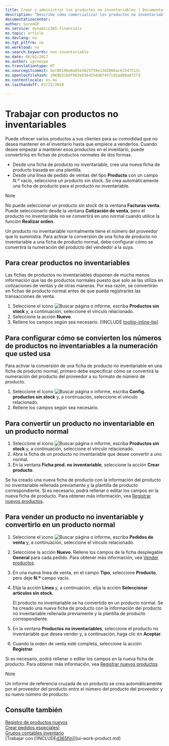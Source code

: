 ```yaml
---
title: Crear y administrar los productos no inventariables | Documentos de Microsoft
description: "Describe cómo comercializar los productos no inventariables o los productos que no se mantienen en el inventario."
documentationcenter: 
author: SorenGP
ms.service: dynamics365-financials
ms.topic: article
ms.devlang: na
ms.tgt_pltfrm: na
ms.workload: na
ms.search.keywords: non-inventoriable
ms.date: 06/02/2017
ms.author: sgroespe
ms.translationtype: HT
ms.sourcegitcommit: bec0619be0a65e3625759e13d2866ac615d7513c
ms.openlocfilehash: 2969b3168f063e636455dd67457c01ed89a0727d
ms.contentlocale: es-mx
ms.lasthandoff: 03/22/2018

---
```

# <a name="work-with-nonstock-items"></a>Trabajar con productos no inventariables
Puede ofrecer varios productos a sus clientes para su comodidad que no desea mantener en el inventario hasta que empiece a venderlos. Cuando desee empezar a mantener esos productos en el inventario, puede convertirlos en fichas de productos normales de dos formas.

* Desde una ficha de producto no inventariable, cree una nueva ficha de producto basada en una plantilla.
* Desde una línea de pedido de ventas del tipo **Producto** con un campo *N.º* vacío, seleccione un producto sin stock. Se crea automáticamente una ficha de producto para el producto no inventariable.

> [!NOTE]  
>   No puede seleccionar un producto sin stock de la ventana **Facturas venta**. Puede seleccionarlo desde la ventana **Cotización de venta**, pero el producto no inventariable no se convertirá en uno normal cuando utilice la función **Realizar orden**.

Un producto no inventariable normalmente tiene el número del proveedor que lo suministra. Para activar la conversión de una ficha de producto no inventariable a una ficha de producto normal, debe configurar cómo se convertirá la numeración del producto del vendedor a la suya.   

## <a name="to-create-a-nonstock-item"></a>Para crear productos no inventariables
Las fichas de productos no inventariables disponen de mucha menos información que las de productos normales puesto que solo se las utiliza en cotizaciones de ventas y de otras maneras. Por esa razón, se convertirán en fichas de producto normal antes de que pueda registrarles las transacciones de venta.

1. Seleccione el icono ![Buscar página o informe](media/ui-search/search_small.png "icono Buscar página o informe"), escriba **Productos sin stock** y, a continuación, seleccione el vínculo relacionado.
2. Seleccione la acción **Nuevo**.
3. Rellene los campos según sea necesario. [!INCLUDE [tooltip-inline-tip](includes/tooltip-inline-tip_md.md)]

## <a name="to-set-up-how-nonstock-item-numbers-are-converted-to-your-own-numbering"></a>Para configurar cómo se convierten los números de productos no inventariables a la numeración que usted usa
Para activar la conversión de una ficha de producto no inventariable en una ficha de producto normal, primero debe especificar cómo se convertirá la numeración del producto del proveedor a su formato de número de producto.

1. Seleccione el icono ![Buscar página o informe](media/ui-search/search_small.png "icono Buscar página o informe"), escriba **Config. productos sin stock** y, a continuación, seleccione el vínculo relacionado.
2. Rellene los campos según sea necesario.

## <a name="to-convert-a-nonstock-item-to-a-normal-item"></a>Para convertir un producto no inventariable en un producto normal
1. Seleccione el icono ![Buscar página o informe](media/ui-search/search_small.png "icono Buscar página o informe"), escriba **Productos sin stock** y, a continuación, seleccione el vínculo relacionado.
2. Abra la ficha de un producto no inventariable que desee convertir a uno normal.
3. En la ventana **Ficha prod. no inventariable**, seleccione la acción **Crear producto**.

Se ha creado una nueva ficha de producto con la información del producto no inventariable rellenada previamente y la plantilla de producto correspondiente. Si es necesario, podrá rellenar o editar los campos en la nueva ficha de producto. Para obtener más información, vea [Registrar nuevos productos](inventory-how-register-new-items.md).

## <a name="to-sell-a-nonstock-item-and-convert-it-to-a-normal-item"></a>Para vender un producto no inventariable y convertirlo en un producto normal
1. Seleccione el icono ![Buscar página o informe](media/ui-search/search_small.png "icono Buscar página o informe"), escriba **Pedidos de venta** y, a continuación, seleccione el vínculo relacionado.
2. Seleccione la acción **Nuevo**. Rellene los campos de la ficha desplegable **General** para cada pedido. Para obtener más información, vea [Vender productos](sales-how-sell-products.md).
3. En una nueva línea de venta, en el campo **Tipo**, seleccione **Producto**, pero deje **N.º** campo vacío.
4. Elija la acción **Línea** y, a continuación, elija la acción **Seleccionar artículos sin stock**.

    El producto no inventariable se ha convertido en un producto normal. Se ha creado una nueva ficha de producto con la información del producto no inventariable rellenada previamente y la plantilla de producto correspondiente.
5. En la ventana **Productos no inventariables**, seleccione el producto no inventariable que desea vender y, a continuación, haga clic en **Aceptar**.
6. Cuando la orden de venta esté completa, seleccione la acción **Registrar**.

Si es necesario, podrá rellenar o editar los campos en la nueva ficha de producto. Para obtener más información, vea [Registrar nuevos productos](inventory-how-register-new-items.md).

> [!NOTE]  
>   Un informe de referencia cruzada de un producto se crea automáticamente por el proveedor del producto entre el número del producto del proveedor y su nuevo número de producto.

## <a name="see-also"></a>Consulte también
[Registro de productos nuevos](inventory-how-register-new-items.md)  
[Crear pedidos especiales](sales-how-to-create-special-orders.md)|  
[Grupos contables inventario](inventory-manage-inventory.md)  
[Trabajar con [!INCLUDE[d365fin](includes/d365fin_md.md)]](ui-work-product.md)

